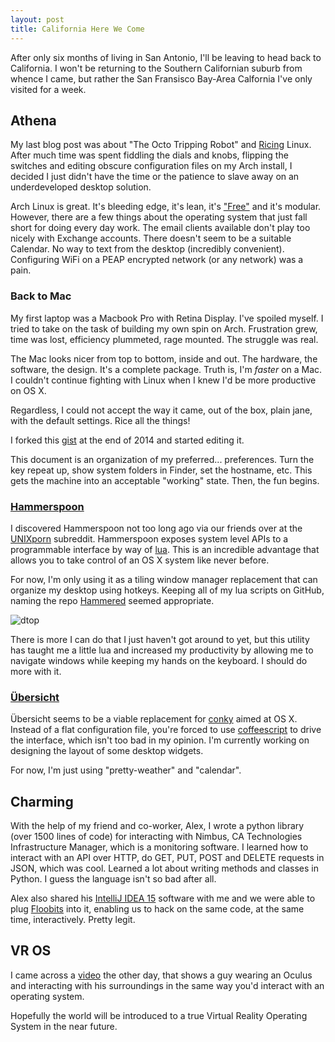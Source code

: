 ```yaml
---
layout: post
title: California Here We Come
---
```


After only six months of living in San Antonio, I'll be leaving to head back to California. I won't be returning to the
Southern Californian suburb from whence I came, but rather the San Fransisco Bay-Area Calfornia I've only visited for a week.
<!--more-->
## Athena

My last blog post was about "The Octo Tripping Robot" and [Ricing](http://installgentoo.wikia.com/wiki/GNU/Linux_Ricing)
 Linux. After much time was spent fiddling the dials and knobs, flipping the switches and editing obscure configuration
 files on my Arch install, I decided I just didn't have the time or the patience to slave away on an underdeveloped
 desktop solution.

Arch Linux is great. It's bleeding edge, it's lean, it's ["Free"](http://www.gnu.org/philosophy/free-sw.en.html) and it's
 modular. However, there are a few things about the operating system that just fall short for doing every day work. The 
 email clients available don't play too nicely with Exchange accounts. There doesn't seem to be a suitable Calendar. No 
 way to text from the desktop (incredibly convenient). Configuring WiFi on a PEAP encrypted network (or any network) 
 was a pain. 

### Back to Mac

My first laptop was a Macbook Pro with Retina Display. I've spoiled myself. I tried to take on the task of building my
own spin on Arch. Frustration grew, time was lost, efficiency plummeted, rage mounted. The struggle was real.

The Mac looks nicer from top to bottom, inside and out. The hardware, the software, the design. It's a complete package.
Truth is, I'm *faster* on a Mac. I couldn't continue fighting with Linux when I knew I'd be more productive on OS X.

Regardless, I could not accept the way it came, out of the box, plain jane, with the default settings. Rice all the things!

I forked this [gist](https://gist.github.com/internaught/fc60bfb98993e9874655) at the end of 2014 and started editing it.

This document is an organization of my preferred... preferences. Turn the key repeat up, show system folders in Finder,
set the hostname, etc. This gets the machine into an acceptable "working" state. Then, the fun begins.

### [Hammerspoon](http://www.hammerspoon.org/)

I discovered Hammerspoon not too long ago via our friends over at the [UNIXporn](https://reddit.com/r/unixporn)
subreddit. Hammerspoon exposes system level APIs to a programmable interface by way of [lua](http://www.lua.org/). This is
an incredible advantage that allows you to take control of an OS X system like never before.

For now, I'm only using it as a tiling window manager replacement that can organize my desktop using hotkeys. Keeping all of 
my lua scripts on GitHub, naming the repo [Hammered](https://github.com/internaught/hammered) seemed appropriate.

![dtop](https://u.teknik.io/jfJ59i.png)

There is more I can do that I just haven't got around to yet, but this utility has taught me a little lua and increased
my productivity by allowing me to navigate windows while keeping my hands on the keyboard. I should do more with it.

### [Übersicht](http://tracesof.net/uebersicht/)

Übersicht seems to be a viable replacement for [conky](https://github.com/brndnmtthws/conky)
aimed at OS X. Instead of a flat configuration file, you're forced to use [coffeescript](http://coffeescript.org/) to drive
the interface, which isn't too bad in my opinion. I'm currently working on designing the layout of some desktop widgets.

For now, I'm just using "pretty-weather" and "calendar".

## Charming

With the help of my friend and co-worker, Alex, I wrote a python library (over 1500 lines of code) for interacting with 
Nimbus, CA Technologies Infrastructure Manager, which is a monitoring software. I learned how to interact with an API over
HTTP, do GET, PUT, POST and DELETE requests in JSON, which was cool. Learned a lot about writing methods and classes in 
Python. I guess the language isn't so bad after all.

Alex also shared his [IntelliJ IDEA 15](https://www.jetbrains.com/idea/) software with me and we were able to plug [Floobits](https://floobits.com/) 
into it, enabling us to hack on the same code, at the same time, interactively. Pretty legit.

## VR OS

I came across a [video](https://www.youtube.com/watch?v=zxM4vN_4jJY&spfreload=10) the other day, that shows a guy wearing an 
Oculus and interacting with his surroundings in the same way you'd interact with an operating system.

Hopefully the world will be introduced to a true Virtual Reality Operating System in the near future.
